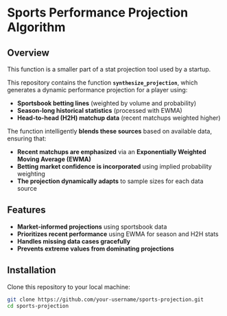 # Sports Performance Projection Algorithm

## Overview
This function is a smaller part of a stat projection tool used by a startup.

This repository contains the function **`synthesize_projection`**, which generates a dynamic performance projection for a player using:

- **Sportsbook betting lines** (weighted by volume and probability)
- **Season-long historical statistics** (processed with EWMA)
- **Head-to-head (H2H) matchup data** (recent matchups weighted higher)

The function intelligently **blends these sources** based on available data, ensuring that:
- **Recent matchups are emphasized** via an **Exponentially Weighted Moving Average (EWMA)**
- **Betting market confidence is incorporated** using implied probability weighting
- **The projection dynamically adapts** to sample sizes for each data source

## Features
- **Market-informed projections** using sportsbook data  
- **Prioritizes recent performance** using EWMA for season and H2H stats  
- **Handles missing data cases gracefully**  
- **Prevents extreme values from dominating projections**  

## Installation
Clone this repository to your local machine:
```sh
git clone https://github.com/your-username/sports-projection.git
cd sports-projection
```
